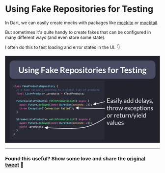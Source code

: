 # Using Fake Repositories for Testing

In Dart, we can easily create mocks with packages like [mockito](https://pub.dev/packages/mockito) or [mocktail](https://pub.dev/packages/mocktail).

But sometimes it's quite handy to create fakes that can be configured in many different ways (and even store some state).

I often do this to test loading and error states in the UI. 👇

![](041-fake-repositories.png)

---

### Found this useful? Show some love and share the [original tweet](https://twitter.com/biz84/status/1509127400491298816) 🙏